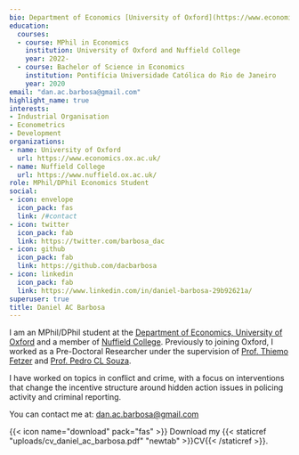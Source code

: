 ```yaml
---
bio: Department of Economics [University of Oxford](https://www.economics.ox.ac.uk/) and [Nuffield College](https://www.nuffield.ox.ac.uk/)
education:
  courses:
  - course: MPhil in Economics
    institution: University of Oxford and Nuffield College
    year: 2022-
  - course: Bachelor of Science in Economics 
    institution: Pontifícia Universidade Católica do Rio de Janeiro
    year: 2020
email: "dan.ac.barbosa@gmail.com"
highlight_name: true
interests:
- Industrial Organisation
- Econometrics
- Development
organizations:
- name: University of Oxford
  url: https://www.economics.ox.ac.uk/
- name: Nuffield College
  url: https://www.nuffield.ox.ac.uk/
role: MPhil/DPhil Economics Student
social:
- icon: envelope
  icon_pack: fas
  link: /#contact
- icon: twitter
  icon_pack: fab
  link: https://twitter.com/barbosa_dac
- icon: github
  icon_pack: fab
  link: https://github.com/dacbarbosa
- icon: linkedin
  icon_pack: fab
  link: https://www.linkedin.com/in/daniel-barbosa-29b92621a/
superuser: true
title: Daniel AC Barbosa
---
```


I am an MPhil/DPhil student at the [Department of Economics, University of Oxford](https://www.economics.ox.ac.uk/) and a member of [Nuffield College](https://www.nuffield.ox.ac.uk/). Previously to joining Oxford, I worked as a Pre-Doctoral Researcher under the supervision of [Prof. Thiemo Fetzer](http://www.trfetzer.com/) and [Prof. Pedro CL Souza](https://www.pedroclsouza.com/).

I have worked on topics in conflict and crime, with a focus on interventions that change the incentive structure around hidden action issues in policing activity and criminal reporting.

You can contact me at: dan.ac.barbosa@gmail.com

{{< icon name="download" pack="fas" >}} Download my {{< staticref "uploads/cv_daniel_ac_barbosa.pdf" "newtab" >}}CV{{< /staticref >}}.
